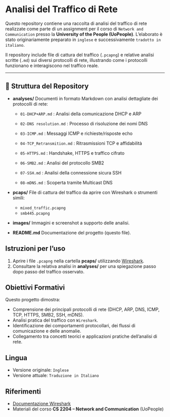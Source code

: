 
# Analisi del Traffico di Rete

Questo repository contiene una raccolta di analisi del traffico di rete realizzate come parte di un assignment per il corso di `Network and Communication` presso la **University of the People (UoPeople)**.
L’elaborato è stato originariamente preparato in `inglese` e successivamente `tradotto in italiano`.

Il repository include file di cattura del traffico (`.pcapng`) e relative analisi scritte (`.md`) sui diversi protocolli di rete, illustrando come i protocolli funzionano e interagiscono nel traffico reale.

---

## 📂 Struttura del Repository

* **analyses/**
  Documenti in formato Markdown con analisi dettagliate dei protocolli di rete:

  * `01-DHCP+ARP.md` : Analisi della comunicazione DHCP e ARP
    
  * `02-DNS resolution.md` : Processo di risoluzione dei nomi DNS
    
  * `03-ICMP.md` : Messaggi ICMP e richieste/risposte echo
    
  * `04-TCP_Retransmition.md` : Ritrasmissioni TCP e affidabilità
    
  * `05-HTTPS.md` : Handshake, HTTPS e traffico cifrato
    
  * `06-SMB2.md` : Analisi del protocollo SMB2
    
  * `07-SSH.md` : Analisi della connessione sicura SSH
    
  * `08-mDNS.md` : Scoperta tramite Multicast DNS

* **pcaps/**
  File di cattura del traffico da aprire con Wireshark o strumenti simili:

  * `mixed_traffic.pcapng`
  * `smb445.pcapng`

* **images/**
  Immagini e screenshot a supporto delle analisi.

* **README.md**
  Documentazione del progetto (questo file).



##  Istruzioni per l’uso

1. Aprire i file `.pcapng` nella cartella **pcaps/** utilizzando [Wireshark](https://www.wireshark.org/).
2. Consultare la relativa analisi in **analyses/** per una spiegazione passo dopo passo del traffico osservato.




##  Obiettivi Formativi

Questo progetto dimostra:

* Comprensione dei principali protocolli di rete (DHCP, ARP, DNS, ICMP, TCP, HTTPS, SMB2, SSH, mDNS).
* Analisi pratica del traffico con `Wireshark`.
* Identificazione dei comportamenti protocollari, dei flussi di comunicazione e delle anomalie.
* Collegamento tra concetti teorici e applicazioni pratiche dell’analisi di rete.



##  Lingua

* Versione originale: `Inglese`
* Versione attuale: `Traduzione in Italiano`



##  Riferimenti

* [Documentazione Wireshark](https://www.wireshark.org/docs/)
* Materiali del corso **CS 2204 – Network and Communication** (UoPeople)



